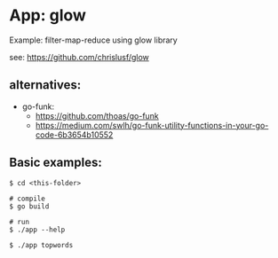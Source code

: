 # App: glow

Example: filter-map-reduce using glow library

see: https://github.com/chrislusf/glow

## alternatives:

- go-funk:
    - https://github.com/thoas/go-funk
    - https://medium.com/swlh/go-funk-utility-functions-in-your-go-code-6b3654b10552
    

## Basic examples:

```
$ cd <this-folder>

# compile 
$ go build

# run
$ ./app --help

$ ./app topwords
```
